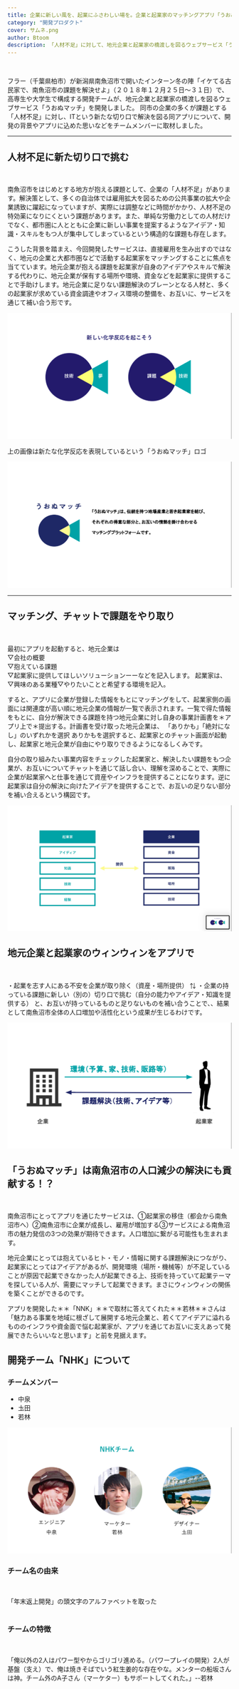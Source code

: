 ```yaml
---
title: 企業に新しい風を、起業にふさわしい場を。企業と起業家のマッチングアプリ「うおぬマッチ」
category: "開発プロダクト"
cover: サムネ.png
author: Btoom
description: 「人材不足」に対して、地元企業と起業家の橋渡しを図るウェブサービス「うおぬマッチ」を開発しました。
---
```

<br />

フラー（千葉県柏市）が新潟県南魚沼市で開いたインターン冬の陣「イケてる古民家で、南魚沼市の課題を解決せよ」（２０１８年１２月２５日〜３１日）で、高専生や大学生で構成する開発チームが、地元企業と起業家の橋渡しを図るウェブサービス「うおぬマッチ」を開発しました。
同市の企業の多くが課題とする「人材不足」に対し、ITという新たな切り口で解決を図る同アプリについて、開発の背景やアプリに込めた思いなどをチームメンバーに取材しました。

---

## 人材不足に新た切り口で挑む
<br />

南魚沼市をはじめとする地方が抱える課題として、企業の「人材不足」があります。解決策として、多くの自治体では雇用拡大を図るための公共事業の拡大や企業誘致に躍起になっていますが、実際には調整などに時間がかかり、人材不足の特効薬になりにくという課題があります。また、単純な労働力としての人材だけでなく、都市圏に人とともに企業に新しい事業を提案するようなアイデア・知識・スキルをもつ人が集中してしまっているという構造的な課題も存在します。
<br />

こうした背景を踏まえ、今回開発したサービスは、直接雇用を生み出すのではなく、地元の企業と大都市圏などで活動する起業家をマッチングすることに焦点を当てています。地元企業が抱える課題を起業家が自身のアイデアやスキルで解決する代わりに、地元企業が保有する場所や環境、資金などを起業家に提供することで手助けします。地元企業に足りない課題解決のブレーンとなる人材と、多くの起業家が求めている資金調達やオフィス環境の整備を、お互いに、サービスを通じて補い合う形です。

![image](./1.png)

上の画像は新たな化学反応を表現しているという「うおぬマッチ」ロゴ

![image](./2.png)

---

## マッチング、チャットで課題をやり取り
<br />

最初にアプリを起動すると、地元企業は<br />
▽会社の概要<br />▽抱えている課題<br />▽起業家に提供してほしいソリューションーーなどを記入します。
起業家は、▽興味のある業種▽やりたいことと希望する環境を記入。
<br />

すると、アプリに企業が登録した情報をもとにマッチングをして、起業家側の画面には関連度が高い順に地元企業の情報が一覧で表示されます。一覧で得た情報をもとに、自分が解決できる課題を持つ地元企業に対し自身の事業計画書を＊アプリ上で＊提出する。計画書を受け取った地元企業は、
「ありかも」「絶対になし」のいずれかを選択
ありかもを選択すると、起業家とのチャット画面が起動し、起業家と地元企業が自由にやり取りできるようになるしくみです。
<br />

自分の取り組みたい事業内容をチェックした起業家と、解決したい課題をもつ企業が、お互いについてチャットを通じて話し合い、理解を深めることで、実際に企業が起業家へと仕事を通じて資産やインフラを提供することになります。逆に起業家は自分の解決に向けたアイデアを提供することで、お互いの足りない部分を補い合えるという構図です。
<br />

![image](./3.png)

## 地元企業と起業家のウィンウィンをアプリで
<br />

・起業を志す人にある不安を企業が取り除く（資産・場所提供）
⇅
・企業の持っている課題に新しい（別の）切り口で挑む（自分の能力やアイデア・知識を提供する）
と、お互いが持っているものと足りないものを補い合うことで、、結果として南魚沼市全体の人口増加や活性化という成果が生じるわけです。

![image](./4.png)

## 「うおぬマッチ」は南魚沼市の人口減少の解決にも貢献する！？
<br />

南魚沼市にとってアプリを通じたサービスは、①起業家の移住（都会から南魚沼市へ）②南魚沼市に企業が成長し、雇用が増加する③サービスによる南魚沼市の魅力発信の3つの効果が期待できます。人口増加に繋がる可能性も生まれます。
<br />

地元企業にとっては抱えているヒト・モノ・情報に関する課題解決につながり、
起業家にとってはアイデアがあるが、開発環境（場所・機械等）が不足していることが原因で起業できなかった人が起業できる上、技術を持っていて起業テーマを探している人が、需要にマッチして起業できます。まさにウィンウィンの関係を築くことができるのです。
<br />

アプリを開発した＊＊「NNK」＊＊で取材に答えてくれた＊＊若林＊＊さんは
「魅力ある事業を地域に根ざして展開する地元企業と、若くてアイデアに溢れるもののインフラや資金面で悩む起業家が、アプリを通じてお互いに支えあって発展できたらいいなと思います」と前を見据えます。
<br />

## 開発チーム「NHK」について
### チームメンバー
* 中泉
* 圡田
* 若林

![image](./5.png)

### チーム名の由来
<br />

「年末返上開発」の頭文字のアルファベットを取った
<br />
<br />

### チームの特徴
<br />

「俺以外の2人はパワー型やからゴリゴリ進める。（パワープレイの開発）2人が基盤（支え）で、俺は焼きそばでいう紅生姜的な存在やな。メンターの船坂さんは神。チーム外のA子さん（マーケター）もサポートしてくれた。」--若林

